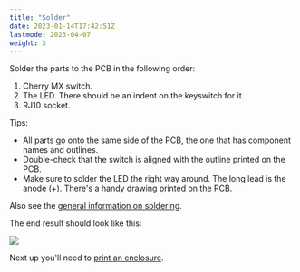 ```yaml
---
title: "Solder"
date: 2023-01-14T17:42:51Z
lastmode: 2023-04-07
weight: 3
---
```


Solder the parts to the PCB in the following order:

 1. Cherry MX switch.
 2. The LED. There should be an indent on the keyswitch for it.
 3. RJ10 socket.

Tips:

 * All parts go onto the same side of the PCB, the one that has component names and outlines.
 * Double-check that the switch is aligned with the outline printed on the PCB.
 * Make sure to solder the LED the right way around. The long lead is the anode (+). There's a handy drawing printed on the PCB.

Also see the [general information on soldering](/hardware/soldering).

The end result should look like this:

<img src="/images/button-soldering-done.jpg">

Next up you'll need to [print an enclosure](/hardware/buttons/3d-print-enclosure/).
